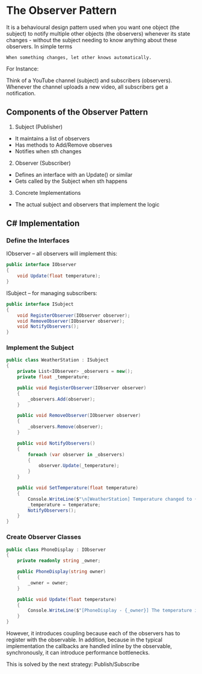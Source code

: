 # The Observer Pattern

It is a behavioural design pattern used when you want one object (the subject) to notify multiple other objects (the observers) whenever its state changes - without the subject needing to know anything about these observers.
In simple terms

`When something changes, let other knows automatically.`

For Instance:

Think of a YouTube channel (subject) and subscribers (observers).
Whenever the channel uploads a new video, all subscribers get a notification.

## Components of the Observer Pattern

1. Subject (Publisher)
- It maintains a list of observers
- Has methods to Add/Remove observes
- Notifies when sth changes

2. Observer (Subscriber)
- Defines an interface with an Update() or similar
- Gets called by the Subject when sth happens

3. Concrete Implementations
- The actual subject and observers that implement the logic


## C# Implementation

### Define the Interfaces

IObserver – all observers will implement this:

```csharp
public interface IObserver
{
    void Update(float temperature);
}
```

ISubject – for managing subscribers:

```csharp
public interface ISubject
{
    void RegisterObserver(IObserver observer);
    void RemoveObserver(IObserver observer);
    void NotifyObservers();
}
```

### Implement the Subject

```csharp
public class WeatherStation : ISubject
{
    private List<IObserver> _observers = new();
    private float _temperature;

    public void RegisterObserver(IObserver observer)
    {
        _observers.Add(observer);
    }

    public void RemoveObserver(IObserver observer)
    {
        _observers.Remove(observer);
    }

    public void NotifyObservers()
    {
        foreach (var observer in _observers)
        {
            observer.Update(_temperature);
        }
    }

    public void SetTemperature(float temperature)
    {
        Console.WriteLine($"\n[WeatherStation] Temperature changed to {temperature}°C");
        _temperature = temperature;
        NotifyObservers();
    }
}

```

### Create Observer Classes

```csharp
public class PhoneDisplay : IObserver
{
    private readonly string _owner;

    public PhoneDisplay(string owner)
    {
        _owner = owner;
    }

    public void Update(float temperature)
    {
        Console.WriteLine($"[PhoneDisplay - {_owner}] The temperature is now {temperature}°C");
    }
}

```

However, it introduces coupling because each of the observers has to register with the observable.
In addition, because in the typical implementation the callbacks are handled inline by the observable, synchronously, it can introduce performance bottlenecks.

This is solved by the next strategy: Publish/Subscribe